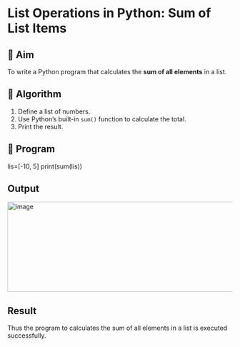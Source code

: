 # List Operations in Python: Sum of List Items

## 🎯 Aim
To write a Python program that calculates the **sum of all elements** in a list.

## 🧠 Algorithm
1. Define a list of numbers.
2. Use Python’s built-in `sum()` function to calculate the total.
3. Print the result.

## 🧾 Program
lis=[-10, 5] print(sum(lis))



## Output
<img width="1183" height="202" alt="image" src="https://github.com/user-attachments/assets/05824069-12ee-434e-95d9-c8337bbe527b" />

## Result
Thus the program to calculates the sum of all elements in a list is executed successfully.

